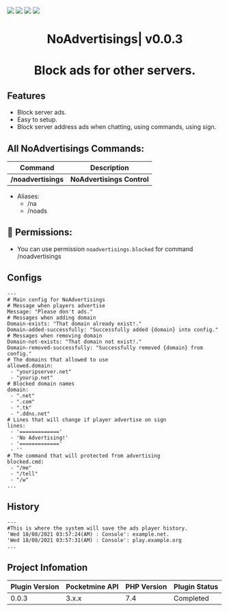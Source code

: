[![](https://poggit.pmmp.io/shield.state/NoAdvertisings)](https://poggit.pmmp.io/p/NoAdvertisings) [![](https://poggit.pmmp.io/shield.api/NoAdvertisings)](https://poggit.pmmp.io/p/NoAdvertisings) [![](https://poggit.pmmp.io/shield.dl.total/NoAdvertisings)](https://poggit.pmmp.io/p/NoAdvertisings) [![](https://poggit.pmmp.io/shield.dl/NoAdvertisings)](https://poggit.pmmp.io/p/NoAdvertisings)
<div align="center">
<h1>NoAdvertisings| v0.0.3<h1>
<p>Block ads for other servers.</p>
</div>
  
## Features
- Block server ads.
- Easy to setup.
- Block server address ads when chatting, using commands, using sign.

## All NoAdvertisings Commands:

| **Command** | **Description** |
| --- | --- |
| **/noadvertisings** | **NoAdvertisings Control** |
- Aliases:
  - /na
  - /noads

## 📃  Permissions:

- You can use permission `noadvertisings.blocked` for command /noadvertisings
## Configs
 ```
 ---
# Main config for NoAdvertisings
# Message when players advertise
Message: "Please don't ads."
# Messages when adding domain
Domain-exists: "That domain already exist!."
Domain-added-successfully: "Successfully added {domain} into config."
# Messages when removing domain
Domain-not-exists: "That domain not exist!."
Domain-removed-successfully: "Successfully removed {domain} from config."
# The domains that allowed to use
allowed.domain:
  - "youripserver.net"
  - "yourip.net"
# Blocked domain names
domain:
  - ".net"
  - ".com"
  - ".tk"
  - ".ddns.net"
# Lines that will change if player advertise on sign
lines:
  - '============='
  - 'No Advertising!'
  - '============='
  - ''
# The command that will protected from advertising
blocked.cmd:
  - "/me"
  - "/tell"
  - "/w"
...
 ```
## History
 ```
---
#This is where the system will save the ads player history.
'Wed 18/08/2021 03:57:24(AM) : Console': example.net.
'Wed 18/08/2021 03:57:31(AM) : Console': play.example.org
...
 ```
## Project Infomation

| Plugin Version | Pocketmine API | PHP Version | Plugin Status |
|---|---|---|---|
| 0.0.3 | 3.x.x | 7.4 | Completed |
 
